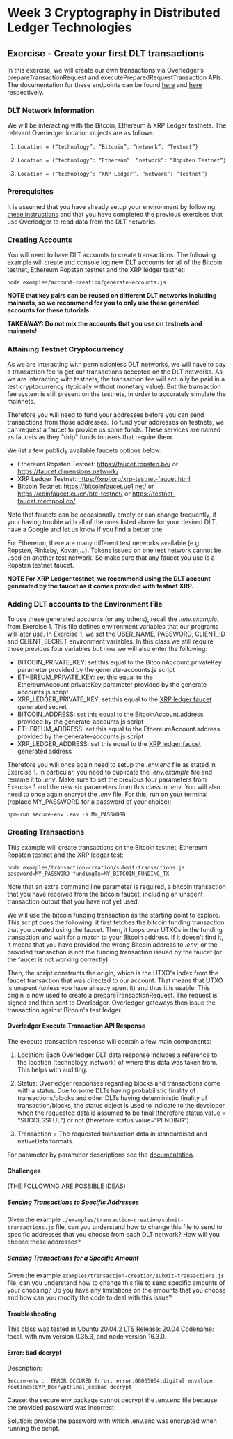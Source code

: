 # Week 3 Cryptography in Distributed Ledger Technologies

## Exercise - Create your first DLT transactions

In this exercise, we will create our own transactions via Overledger’s prepareTransactionRequest and executePreparedRequestTransaction APIs. The documentation for these endpoints can be found [here](https://docs.overledger.io/#operation/prepareTransactionRequest) and [here](https://docs.overledger.io/#operation/executePreparedRequestTransaction) respectively. 


### DLT Network Information

We will be interacting with the Bitcoin, Ethereum & XRP Ledger testnets. The relevant Overledger location objects are as follows:

1. `Location = {“technology”: “Bitcoin”, “network”: “Testnet”}`
   
2. `Location = {“technology”: “Ethereum”, “network”: “Ropsten Testnet”}`
   
3. `Location = {“technology”: “XRP Ledger”, “network”: “Testnet”}`

### Prerequisites

It is assumed that you have already setup your environment by following [these instructions](./Exercise1.md) and that you have completed the previous exercises that use Overledger to read data from the DLT networks.

### Creating Accounts

You will need to have DLT accounts to create transactions. The following example will create and console log new DLT accounts for all of the Bitcoin testnet, Ethereum Ropsten testnet and the XRP ledger testnet:

```
node examples/account-creation/generate-accounts.js
```

**NOTE that key pairs can be reused on different DLT networks including mainnets, so we recommend for you to only use these generated accounts for these tutorials.**

**TAKEAWAY: Do not mix the accounts that you use on testnets and mainnets!**

### Attaining Testnet Cryptocurrency

As we are interacting with permissionless DLT networks, we will have to pay a transaction fee to get our transactions accepted on the DLT networks. As we are interacting with testnets, the transaction fee will actually be paid in a test cryptocurrency (typically without monetary value). But the transaction fee system is still present on the testnets, in order to accurately simulate the mainnets. 

Therefore you will need to fund your addresses before you can send transactions from those addresses. To fund your addresses on testnets, we can request a faucet to provide us some funds. These services are named as faucets as they "drip" funds to users that require them. 

We list a few publicly available faucets options below:
- Ethereum Ropsten Testnet: https://faucet.ropsten.be/ or https://faucet.dimensions.network/
- XRP Ledger Testnet: https://xrpl.org/xrp-testnet-faucet.html
- Bitcoin Testnet: https://bitcoinfaucet.uo1.net/ or https://coinfaucet.eu/en/btc-testnet/ or https://testnet-faucet.mempool.co/ 

Note that faucets can be occasionally empty or can change frequently, if your having trouble with all of the ones listed above for your desired DLT, have a Google and let us know if you find a better one.

For Ethereum, there are many different test networks available (e.g. Ropsten, Rinkeby, Kovan,...). Tokens issued on one test network cannot be used on another test network. So make sure that any faucet you use is a Ropsten testnet faucet. 

**NOTE For XRP Ledger testnet, we recommend using the DLT account generated by the faucet as it comes provided with testnet XRP.**


### Adding DLT accounts to the Environment File

To use these generated accounts (or any others), recall the *.env.example.* from Exercise 1. This file defines environment variables that our programs will later use. In Exercise 1, we set the USER_NAME, PASSWORD, CLIENT_ID and CLIENT_SECRET environment variables. In this class we still require those previous four variables but now we will also enter the following: 

- BITCOIN_PRIVATE_KEY: set this equal to the BitcoinAccount.privateKey parameter provided by the generate-accounts.js script
- ETHEREUM_PRIVATE_KEY: set this equal to the EthereumAccount.privateKey parameter provided by the generate-accounts.js script
- XRP_LEDGER_PRIVATE_KEY: set this equal to the [XRP ledger faucet](https://xrpl.org/xrp-testnet-faucet.html) generated secret
- BITCOIN_ADDRESS: set this equal to the BitcoinAccount.address provided by the generate-accounts.js script
- ETHEREUM_ADDRESS: set this equal to the EthereumAccount.address provided by the generate-accounts.js script
- XRP_LEDGER_ADDRESS: set this equal to the [XRP ledger faucet](https://xrpl.org/xrp-testnet-faucet.html) generated address

Therefore you will once again need to setup the *.env.enc* file as stated in Exercise 1. In particular, you need to duplicate the *.env.example* file and rename it to *.env*. Make sure to set the previous four parameters from Exercise 1 and the new six parameters from this class in *.env*. You will also need to once again encrypt the *.env* file. For this, run on your terminal (replace MY_PASSWORD for a password of your choice):

```
npm-run secure-env .env -s MY_PASSWORD
```

### Creating Transactions

This example will create transactions on the Bitcoin testnet, Ethereum Ropsten testnet and the XRP ledger test:

```
node examples/transaction-creation/submit-transactions.js password=MY_PASSWORD fundingTx=MY_BITCOIN_FUNDING_TX
```

Note that an extra command line parameter is required, a bitcoin transaction that you have received from the bitcoin faucet, including an unspent transaction output that you have not yet used. 

We will use the bitcoin funding transaction as the starting point to explore. This script does the following: it first fetches the bitcoin funding transaction that you created using the faucet. Then, it loops over UTXOs in the funding transaction and wait for a match to your Bitcoin address. If it doesn't find it, it means that you have provided the wrong Bitcoin address to *.env*, or the provided transaction is not the funding transaction issued by the faucet (or the faucet is not working correctly). 

Then, the script constructs the origin, which is the UTXO's index from the faucet transaction that was directed to our account. That means that UTXO is unspent (unless you have already spent it) and thus it is usable. This origin is now used to create a prepareTransactionRequest. The request is signed and then sent to Overledger. Overledger gateways then issue the transaction against Bitcoin's test ledger. 


#### Overledger Execute Transaction API Response

The execute transaction response will contain a few main components:

1. Location: Each Overledger DLT data response includes a reference to the location (technology, network) of where this data was taken from. This helps with auditing.

2. Status: Overledger responses regarding blocks and transactions come with a status. Due to some DLTs having probabilistic finality of transactions/blocks and other DLTs having deterministic finality of transaction/blocks, the status object is used to indicate to the developer when the requested data is assumed to be final (therefore status.value = “SUCCESSFUL”) or not (therefore status.value=“PENDING”).
   
3. Transaction = The requested transaction data in standardised and nativeData formats.

For parameter by parameter descriptions see the [documentation](https://docs.overledger.io/#operation/executePreparedRequestTransaction).


#### Challenges

(THE FOLLOWING ARE POSSIBLE IDEAS)

##### Sending Transactions to Specific Addresses

Given the example `./examples/transaction-creation/submit-transactions.js` file, can you understand how to change this file to send to specific addresses that you choose from each DLT network? How will you choose these addresses?

##### Sending Transactions for a Specific Amount

Given the example `examples/transaction-creation/submit-transactions.js` file, can you understand how to change this file to send specific amounts of your choosing? Do you have any limitations on the amounts that you choose and how can you modify the code to deal with this issue?

#### Troubleshooting
This class was tested in  Ubuntu 20.04.2 LTS Release: 20.04 Codename: focal, with nvm version 0.35.3, and node version 16.3.0. 

#### Error: bad decrypt 

Description:

```
Secure-env :  ERROR OCCURED Error: error:06065064:digital envelope routines:EVP_DecryptFinal_ex:bad decrypt
```

Cause: the secure env package cannot decrypt the .env.enc file because the provided password was incorrect.

Solution: provide the password with which .env.enc was encrypted when running the script.

